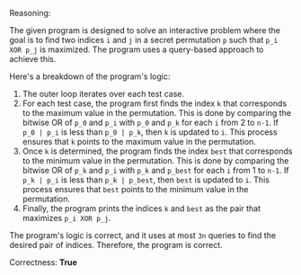 Reasoning:

The given program is designed to solve an interactive problem where the goal is to find two indices `i` and `j` in a secret permutation `p` such that `p_i XOR p_j` is maximized. The program uses a query-based approach to achieve this.

Here's a breakdown of the program's logic:

1.  The outer loop iterates over each test case.
2.  For each test case, the program first finds the index `k` that corresponds to the maximum value in the permutation. This is done by comparing the bitwise OR of `p_0` and `p_i` with `p_0` and `p_k` for each `i` from 2 to `n-1`. If `p_0 | p_i` is less than `p_0 | p_k`, then `k` is updated to `i`. This process ensures that `k` points to the maximum value in the permutation.
3.  Once `k` is determined, the program finds the index `best` that corresponds to the minimum value in the permutation. This is done by comparing the bitwise OR of `p_k` and `p_i` with `p_k` and `p_best` for each `i` from 1 to `n-1`. If `p_k | p_i` is less than `p_k | p_best`, then `best` is updated to `i`. This process ensures that `best` points to the minimum value in the permutation.
4.  Finally, the program prints the indices `k` and `best` as the pair that maximizes `p_i XOR p_j`.

The program's logic is correct, and it uses at most `3n` queries to find the desired pair of indices. Therefore, the program is correct.

Correctness: **True**